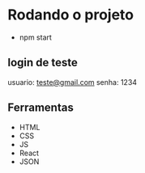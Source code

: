 # Rodando o projeto
- npm start

## login de teste
usuario: teste@gmail.com
senha: 1234

## Ferramentas
- HTML
- CSS
- JS
- React
- JSON
